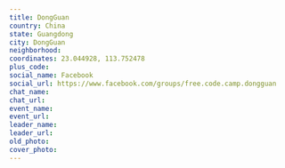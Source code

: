 ```yaml
---
title: DongGuan
country: China
state: Guangdong
city: DongGuan
neighborhood: 
coordinates: 23.044928, 113.752478
plus_code:
social_name: Facebook
social_url: https://www.facebook.com/groups/free.code.camp.dongguan
chat_name:
chat_url:
event_name:
event_url:
leader_name:
leader_url:
old_photo: 
cover_photo:
---
```

